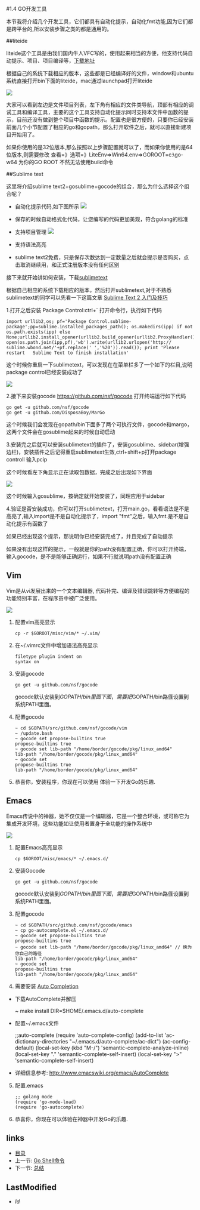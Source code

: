 #1.4 GO开发工具

本节我将介绍几个开发工具，它们都具有自动化提示，自动化fmt功能,因为它们都是跨平台的,所以安装步骤之类的都是通用的。

##liteide

  liteide这个工具是由我们国内牛人VFC写的，使用起来相当的方便，他支持代码自动提示、项目、项目编译等，[下载地址](http://code.google.com/p/golangide/downloads/list)

  根据自己的系统下载相应的版本，这些都是已经编译好的文件，window和ubuntu系统直接打开bin下面的liteide，mac通过launchpad打开liteide
  
  ![](images/1.4.liteide.png?raw=true)
  
  大家可以看到左边是文件项目列表，左下角有相应的文件类导航，顶部有相应的调试工具和编译工具，主要的这个工具支持自动化提示同时支持本文件中函数的提示，目前还没有做到整个项目中函数的提示。配置也是很方便的，只要你已经安装前面几个小节配置了相应的go和gopath，那么打开软件之后，就可以直接新建项目开始用了。
  
  如果你使用的是32位版本,那么按照以上步骤配置就可以了，而如果你使用的是64位版本,则需要修改 查看=》选项=》LiteEnv=>Win64.env=>GOROOT=c:\go-w64 为你的GO ROOT 不然无法使用build命令
  

##Sublime text

  这里将介绍sublime text2+gosublime+gocode的组合，那么为什么选择这个组合呢？
  
  - 自动化提示代码,如下图所示
    ![](images/1.4.sublime1.png?raw=true)
    
  - 保存的时候自动格式化代码，让您编写的代码更加美观，符合golang的标准
  - 支持项目管理
    ![](images/1.4.sublime2.png?raw=true)
  - 支持语法高亮
  - sublime text2免费，只是保存次数达到一定数量之后就会提示是否购买，点击取消继续用，和正式注册版本没有任何区别 
  
  接下来就开始讲如何安装，下载[sublimetext](http://www.sublimetext.com/) 
  
  根据自己相应的系统下载相应的版本，然后打开sublimetext,对于不熟悉sublimetext的同学可以先看一下这篇文章  [Sublime Text 2 入门及技巧](http://lucifr.com/139225/sublime-text-2-tricks-and-tips/)
  
 1.打开之后安装 Package Control:ctrl+` 打开命令行，执行如下代码

    import urllib2,os; pf='Package Control.sublime- package';pp=sublime.installed_packages_path(); os.makedirs(ipp) if not  os.path.exists(ipp) else 
    None;urllib2.install_opener(urllib2.build_opener(urllib2.ProxyHandler()));  open(os.path.join(ipp,pf),'wb').write(urllib2.urlopen('http://  sublime.wbond.net/'+pf.replace(' ','%20')).read()); print 'Please restart   Sublime Text to finish installation'

   这个时候你重启一下sublimetext，可以发现在在菜单栏多了一个如下的栏目,说明package control已经安装成功了

  ![](images/1.4.sublime3.png?raw=true)

 2.接下来安装gocode https://github.com/nsf/gocode
    打开终端运行如下代码
    
    go get -u github.com/nsf/gocode
    go get -u github.com/DisposaBoy/MarGo
    
  这个时候我们会发现在gopath/bin下面多了两个可执行文件，gocode和margo，这两个文件会在gosublime起来的时候自动启动
  
  3.安装完之后就可以安装sublimetext的插件了，安装gosublime、sidebar(增强边栏)，安装插件之后记得重启sublimetext生效,ctrl+shift+p打开package controll 输入pcip
  
  这个时候看左下角显示正在读取包数据，完成之后出现如下界面
  
  ![](images/1.4.sublime4.png?raw=true)

  这个时候输入gosublime，按确定就开始安装了，同理应用于sidebar 
  
  4.验证是否安装成功，你可以打开sublimetext，打开main.go，看看语法是不是高亮了,输入import是不是自动化提示了，import "fmt"之后，输入fmt.是不是自动化提示有函数了 
  
  如果已经出现这个提示，那说明你已经安装完成了，并且完成了自动提示
  
  如果没有出现这样的提示，一般就是你的path没有配置正确，你可以打开终端，输入gocode，是不是能够正确运行，如果不行就说明path没有配置正确


## Vim
Vim是从vi发展出来的一个文本编辑器, 代码补完、编译及错误跳转等方便编程的功能特别丰富，在程序员中被广泛使用。

  ![](images/1.4.vim.png?raw=true)

 1. 配置vim高亮显示
    
        cp -r $GOROOT/misc/vim/* ~/.vim/
    
 2. 在~/.vimrc文件中增加语法高亮显示
        
        filetype plugin indent on
        syntax on

 3. 安装gocode

        go get -u github.com/nsf/gocode

    gocode默认安装到$GOPATH/bin里面下面，需要把$GOPATH/bin路径设置到系统PATH里面。

 4. 配置gocode

        ~ cd $GOPATH/src/github.com/nsf/gocode/vim
        ~ /update.bash
        ~ gocode set propose-builtins true
        propose-builtins true
        ~ gocode set lib-path "/home/border/gocode/pkg/linux_amd64"
        lib-path "/home/border/gocode/pkg/linux_amd64"
        ~ gocode set
        propose-builtins true
        lib-path "/home/border/gocode/pkg/linux_amd64"

 5. 恭喜你，安装程序，你现在可以使用 <C-x><C-o> 体验一下开发Go的乐趣.
    

## Emacs
Emacs传说中的神器，她不仅仅是一个编辑器，它是一个整合环境，或可称它为集成开发环境，这些功能如让使用者置身于全功能的操作系统中

  ![](images/1.4.emacs.png?raw=true)

 1. 配置Emacs高亮显示

        cp $GOROOT/misc/emacs/* ~/.emacs.d/

 2. 安装Gocode

        go get -u github.com/nsf/gocode

    gocode默认安装到$GOPATH/bin里面下面，需要把$GOPATH/bin路径设置到系统PATH里面。

 3. 配置gocode

        ~ cd $GOPATH/src/github.com/nsf/gocode/emacs
        ~ cp go-autocomplete.el ~/.emacs.d/
        ~ gocode set propose-builtins true
        propose-builtins true
        ~ gocode set lib-path "/home/border/gocode/pkg/linux_amd64" // 换为你自己的路径
        lib-path "/home/border/gocode/pkg/linux_amd64"
        ~ gocode set
        propose-builtins true
        lib-path "/home/border/gocode/pkg/linux_amd64"

 4. 需要安装 [Auto Completion](http://www.emacswiki.org/emacs/AutoComplete)

   * 下载AutoComplete并解压

        ~ make install DIR=$HOME/.emacs.d/auto-complete

   * 配置~/.emacs文件

        ;;auto-complete
        (require 'auto-complete-config)
        (add-to-list 'ac-dictionary-directories "~/.emacs.d/auto-complete/ac-dict")
        (ac-config-default)
        (local-set-key (kbd "M-/") 'semantic-complete-analyze-inline)
        (local-set-key "." 'semantic-complete-self-insert)
        (local-set-key ">" 'semantic-complete-self-insert)

   * 详细信息参考: http://www.emacswiki.org/emacs/AutoComplete
  
 5. 配置.emacs

        ;; golang mode
        (require 'go-mode-load)
        (require 'go-autocomplete)

 6. 恭喜你，你现在可以体验在神器中开发Go的乐趣.


## links
   * [目录](<preface.md>)
   * 上一节: [Go Shell命令](<1.3.md>)
   * 下一节: [总结](<1.5.md>)

## LastModified 
   * $Id$
